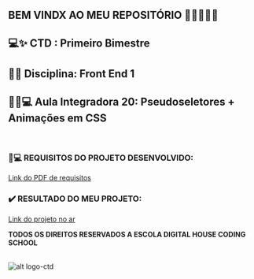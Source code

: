 ## BEM VINDX AO MEU REPOSITÓRIO 👩‍💻👩‍💻✨

## 💻✨ CTD : Primeiro Bimestre 
## 📃✨ Disciplina: Front End 1  
## 👩‍💻💻 __Aula Integradora 20: Pseudoseletores + Animações em CSS__

<br>


### 📃💻 REQUISITOS DO PROJETO DESENVOLVIDO: 
[Link do PDF de requisitos](https://github.com/soareslil/ctd-1bi-frontend1-a20/blob/main/%5BMT%5D%20Aula%2020.pdf)

### ✔️ RESULTADO DO MEU PROJETO:  
[Link do projeto no ar](https://soareslil.github.io/ctd-1bi-frontend1-a20/) 


__TODOS OS DIREITOS RESERVADOS A ESCOLA DIGITAL HOUSE CODING SCHOOL__
<br> <br>

![alt logo-ctd](https://vidadeempresa.com.br/wp-content/uploads/2021/02/curso.png)
